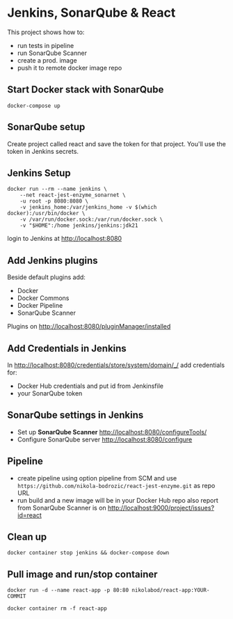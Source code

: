 # Jenkins, SonarQube & React

This project shows how to:

- run tests in pipeline
- run SonarQube Scanner
- create a prod. image
- push it to remote docker image repo

## Start Docker stack with SonarQube

```shell
docker-compose up
```
## SonarQube setup

Create project called react and save the token for that project. You'll use the token in Jenkins secrets.

## Jenkins Setup

```shell
docker run --rm --name jenkins \
    --net react-jest-enzyme_sonarnet \
    -u root -p 8080:8080 \
    -v jenkins_home:/var/jenkins_home -v $(which docker):/usr/bin/docker \
    -v /var/run/docker.sock:/var/run/docker.sock \
    -v "$HOME":/home jenkins/jenkins:jdk21
```

login to Jenkins at <http://localhost:8080>

## Add Jenkins plugins

Beside default plugins add:

- Docker
- Docker Commons
- Docker Pipeline
- SonarQube Scanner

Plugins on <http://localhost:8080/pluginManager/installed>

## Add Credentials in Jenkins

In <http://localhost:8080/credentials/store/system/domain/_/> add credentials for:

- Docker Hub credentials and put id from Jenkinsfile
- your SonarQube token

## SonarQube settings in Jenkins

- Set up **SonarQube Scanner** <http://localhost:8080/configureTools/>
- Configure SonarQube server <http://localhost:8080/configure>

## Pipeline

- create pipeline using option pipeline from SCM and use `https://github.com/nikola-bodrozic/react-jest-enzyme.git` as repo URL
- run build and a new image will be in your Docker Hub repo also report from SonarQube Scanner is on <http://localhost:9000/project/issues?id=react>

## Clean up

```shell
docker container stop jenkins && docker-compose down
```

## Pull image and run/stop container

```shell
docker run -d --name react-app -p 80:80 nikolabod/react-app:YOUR-COMMIT
```

```shell
docker container rm -f react-app
```

